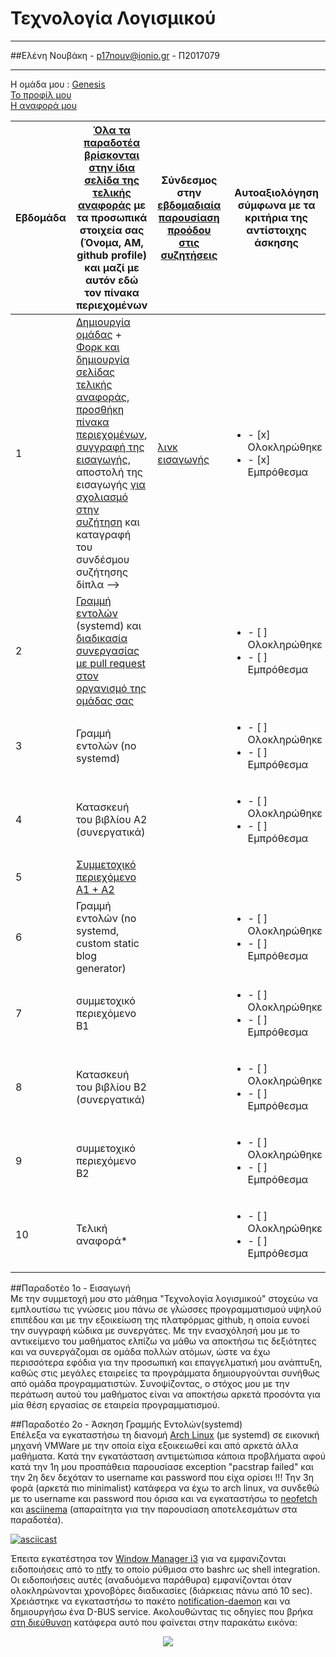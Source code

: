 # Τεχνολογία Λογισμικού 
**********************************************
##Ελένη Νουβάκη - p17nouv@ionio.gr - Π2017079
**********************************************
Η ομάδα μου : [Genesis](https://github.com/Genesis-The-Beginning) <br>
[To προφίλ μου](https://github.com/p17nouv) <br>
[Η αναφορά μου](https://github.com/p17nouv/sw/tree/2017079/projects/2017079) <br>



| Εβδομάδα | [Όλα τα παραδοτέα βρίσκονται στην ίδια σελίδα της τελικής αναφοράς](https://epidrome.github.io/teaching/deliverables/) με τα προσωπικά στοιχεία σας (Όνομα, ΑΜ, github profile) και μαζί με αυτόν εδώ τον πίνακα περιεχομένων | Σύνδεσμος στην [εβδομαδιαία παρουσίαση προόδου στις συζητήσεις](https://github.com/courses-ionio/help/discussions/categories/show-and-tell) | Αυτοαξιολόγηση σύμφωνα με τα κριτήρια της αντίστοιχης άσκησης |
| --- | --- | --- | --- |
| 1 | [Δημιουργία ομάδας](https://epidrome.github.io/teaching/team/) + [Φορκ και δημιουργία σελίδας τελικής αναφοράς](https://epidrome.github.io/teaching/guide/), [προσθήκη πίνακα περιεχομένων](https://raw.githubusercontent.com/courses-ionio/sw/master/README.md), [συγγραφή της εισαγωγής](https://epidrome.github.io/teaching/intro/), αποστολή της εισαγωγής [για σχολιασμό στην συζήτηση](https://github.com/courses-ionio/sw/discussions/categories/show-and-tell) και καταγραφή του συνδέσμου συζήτησης δίπλα --> |[λινκ εισαγωγής](https://github.com/courses-ionio/sw/discussions/1232) |<ul><li>- [x] Ολοκληρώθηκε </li><li>- [x] Εμπρόθεσμα</li></ul>|
| 2 | [Γραμμή εντολών](https://epidrome.github.io/teaching/cli) (systemd) και [διαδικασία συνεργασίας με pull request στον οργανισμό της ομάδας σας](https://epidrome.github.io/teaching/team) | |<ul><li>- [ ] Ολοκληρώθηκε </li><li>- [ ] Εμπρόθεσμα</li></ul>|
| 3 | Γραμμή εντολών (no systemd) | |<ul><li>- [ ] Ολοκληρώθηκε </li><li>- [ ] Εμπρόθεσμα</li></ul>|
| 4 | Κατασκευή του βιβλίου Α2 (συνεργατικά) | |<ul><li>- [ ] Ολοκληρώθηκε </li><li>- [ ] Εμπρόθεσμα</li></ul>|
| 5 | [Συμμετοχικό περιεχόμενο A1 + A2](https://epidrome.github.io/teaching/social/) | ||<ul><li>- [] Ολοκληρώθηκε </li><li>- [ ] Εμπρόθεσμα</li></ul>|
| 6 | Γραμμή εντολών (no systemd, custom static blog generator) | |<ul><li>- [ ] Ολοκληρώθηκε </li><li>- [ ] Εμπρόθεσμα</li></ul>|
| 7 | συμμετοχικό περιεχόμενο B1 | |<ul><li>- [ ] Ολοκληρώθηκε </li><li>- [ ] Εμπρόθεσμα</li></ul>|
| 8 | Κατασκευή του βιβλίου Β2 (συνεργατικά) | |<ul><li>- [ ] Ολοκληρώθηκε </li><li>- [ ] Εμπρόθεσμα</li></ul>|
| 9 | συμμετοχικό περιεχόμενο B2 | |<ul><li>- [ ] Ολοκληρώθηκε </li><li>- [ ] Εμπρόθεσμα</li></ul>|
| 10 | Τελική αναφορά* | |<ul><li>- [ ] Ολοκληρώθηκε </li><li>- [ ] Εμπρόθεσμα</li></ul>|

##Παραδοτέο 1ο - Εισαγωγή<br>
Με την συμμετοχή μου στο μάθημα "Τεχνολογία λογισμικού" στοχεύω να εμπλουτίσω τις γνώσεις μου πάνω σε γλώσσες προγραμματισμού υψηλού επιπέδου και με την εξοικείωση της πλατφόρμας github, η οποία ευνοεί την συγγραφή κώδικα με συνεργάτες. Με την ενασχόλησή μου με το αντικείμενο του μαθήματος ελπίζω να μάθω να αποκτήσω τις δεξιότητες και να συνεργάζομαι σε ομάδα πολλών ατόμων, ώστε να έχω περισσότερα εφόδια για την προσωπική και επαγγελματική μου ανάπτυξη, καθώς στις μεγάλες εταιρείες τα προγράμματα δημιουργούνται συνήθως από ομάδα προγραμματιστών. Συνοψίζοντας, ο στόχος μου με την περάτωση αυτού του μαθήματος είναι να αποκτήσω αρκετά προσόντα για μία θέση εργασίας σε εταιρεία προγραμματισμού. <br>

##Παραδοτέο 2ο - Άσκηση Γραμμής Εντολών(systemd) <br>
Επέλεξα να εγκαταστήσω τη διανομή [Arch Linux](https://archlinux.org/) (με systemd) σε εικονική μηχανή VMWare με την οποία είχα εξοικειωθεί και από αρκετά άλλα μαθήματα. Κατά την εγκατάσταση αντιμετώπισα κάποια προβλήματα αφού κατά την 1η μου προσπάθεια παρουσίασε exception "pacstrap failed" και την 2η δεν δεχόταν το username και password που είχα ορίσει !!! Την 3η φορά (αρκετά πιο minimalist) κατάφερα να έχω το arch linux, να συνδεθώ με το username και password που όρισα και να εγκαταστήσω το [neofetch](https://archlinux.org/packages/extra/any/neofetch/) και [asciinema](https://asciinema.org) (απαραίτητα για την παρουσίαση αποτελεσμάτων στα παραδοτέα). <br>

[![asciicast](https://asciinema.org/a/586113.svg)](https://asciinema.org/a/586113)

Έπειτα εγκατέστησα τον [Window Manager i3](https://wiki.archlinux.org/title/i3) για να εμφανιζονται ειδοποιήσεις από το [ntfy](https://github.com/dschep/ntfy) το οποίο ρύθμισα στο bashrc ως shell integration. Οι ειδοποιήσεις αυτές (αναδυόμενα παράθυρα) εμφανίζονται  όταν ολοκληρώνονται χρονοβόρες διαδικασίες (διάρκειας πάνω από 10 sec). Χρειάστηκε να εγκαταστήσω το πακέτο [notification-daemon](https://wiki.archlinux.org/title/Desktop_notifications) και να δημιουργήσω ένα D-BUS service. Ακολουθώντας τις οδηγίες που βρήκα [στη διεύθυνση](https://wiki.archlinux.org/title/Desktop_notifications#Notification_servers) κατάφερα αυτό που φαίνεται στην παρακάτω εικόνα:
<p align="center"><img src="https://drive.google.com/uc?id=1RSjSnuxU-7euNxAOqfEs3mqCDrJ6OTth"></p>
